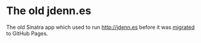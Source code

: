 # The old jdenn.es

The old Sinatra app which used to run http://jdenn.es before it was [migrated](https://github.com/jdennes/jdennes.github.io) to GitHub Pages.
